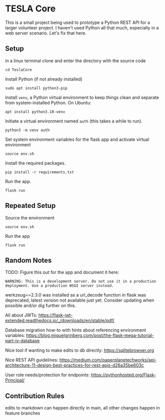 # TESLA Core

This is a small project being used to prototype a Python REST API for a larger volunteer project. I haven't used Python all that much, especially in a web server scenario. Let's fix that here.

## Setup
in a linux terminal clone and enter the directory with the source code
```
cd TeslaCore
```

Install Python (if not already installed)

```
sudo apt install python3-pip
```

Install `venv`, a Python virtual environment to keep things clean and separate from system-installed Python. On Ubuntu:

```
apt install python3.10-venv
```

Initiate a virtual environment named `auth` (this takes a while to run).

```
python3 -m venv auth
```

Set system environment variables for the flask app and activate virtual environment

```
source env.sh
```

Install the required packages.

```
pip install -r requirements.txt
```

Run the app.

```
flask run
```

## Repeated Setup
Source the environment
```
source env.sh
```

Run the app
```
flask run
```


## Random Notes

TODO: Figure this out for the app and document it here:

```
WARNING: This is a development server. Do not use it in a production deployment. Use a production WSGI server instead.
```

werkzeug==2.3.0 was installed as a url_decode function in flask was deprecated, latest version not available just yet. Consider updating when possible and/or dig further on this.

All about JWTs:
https://flask-jwt-extended.readthedocs.io/_/downloads/en/stable/pdf/

Database migration how-to with hints about referencing environment variables:
https://blog.miguelgrinberg.com/post/the-flask-mega-tutorial-part-iv-database

Nice tool if wanting to make edits to db directly:
https://sqlitebrowser.org

Nice REST API guidelines:
https://medium.com/paperplanetechworks/api-architecture-11-design-best-practices-for-rest-apis-d26a35be603c

User role needs/protection for endpoints:
https://pythonhosted.org/Flask-Principal/

## Contribution Rules
edits to markdown can happen directly in main, all other changes happen in feature branches
